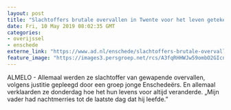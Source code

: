 ```yaml
---
layout: post
title: "Slachtoffers brutale overvallen in Twente voor het leven getekend: ‘Alles is anders’"
date: Fri, 10 May 2019 08:02:35 GMT
categories: 
- overijssel 
- enschede 
externe_link: "https://www.ad.nl/enschede/slachtoffers-brutale-overvallen-in-twente-voor-het-leven-getekend-alles-is-anders~a495b480/"
feature_image: "https://images3.persgroep.net/rcs/A3fqRHHWJw59ombO2GIcnPrzWNU/diocontent/125838326/_fitwidth/400/?appId=21791a8992982cd8da851550a453bd7f&quality=0.7"
---
```


ALMELO - Allemaal werden ze slachtoffer van gewapende overvallen, volgens justitie gepleegd door een groep jonge Enschedeërs. En allemaal verklaarden ze donderdag hoe het hun levens voor altijd veranderde. „Mijn vader had nachtmerries tot de laatste dag dat hij leefde.”
